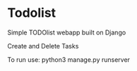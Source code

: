 # Todolist
Simple TODOlist webapp built on Django

Create and Delete Tasks

To run use: python3 manage.py runserver
